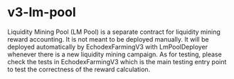 # v3-lm-pool

Liquidity Mining Pool (LM Pool) is a separate contract for liquidity mining
reward accounting.
It is not meant to be deployed manually.
It will be deployed automatically by EchodexFarmingV3 with LmPoolDeployer whenever
there is a new liquidity mining campaign.
As for testing, please check the tests in EchodexFarmingV3 which is the main testing
entry point to test the correctness of the reward calculation.
